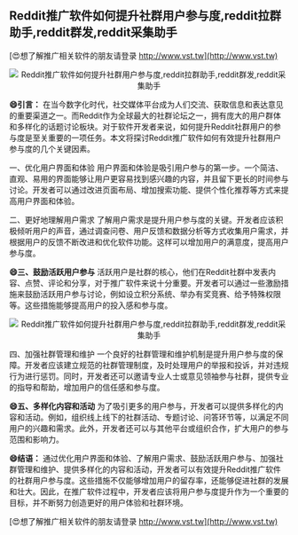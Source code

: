 ## **Reddit推广软件如何提升社群用户参与度,reddit拉群助手,reddit群发,reddit采集助手**

[😍想了解推广相关软件的朋友请登录 http://www.vst.tw](http://www.vst.tw)

 <center><img src="https://vst.tw/MP4/tuiguang/png/7.png" alt="Reddit推广软件如何提升社群用户参与度,reddit拉群助手,reddit群发,reddit采集助手"></center>

**😄引言：**
在当今数字化时代，社交媒体平台成为人们交流、获取信息和表达意见的重要渠道之一。而Reddit作为全球最大的社群论坛之一，拥有庞大的用户群体和多样化的话题讨论板块。对于软件开发者来说，如何提升Reddit社群用户的参与度是至关重要的一项任务。本文将探讨Reddit推广软件如何有效提升社群用户参与度的几个关键因素。

一、优化用户界面和体验
用户界面和体验是吸引用户参与的第一步。一个简洁、直观、易用的界面能够让用户更容易找到感兴趣的内容，并且留下更长的时间参与讨论。开发者可以通过改进页面布局、增加搜索功能、提供个性化推荐等方式来提高用户界面和体验。

二、更好地理解用户需求
了解用户需求是提升用户参与度的关键。开发者应该积极倾听用户的声音，通过调查问卷、用户反馈和数据分析等方式收集用户需求，并根据用户的反馈不断改进和优化软件功能。这样可以增加用户的满意度，提高用户参与度。

**😄三、鼓励活跃用户参与**
活跃用户是社群的核心，他们在Reddit社群中发表内容、点赞、评论和分享，对于推广软件来说十分重要。开发者可以通过一些激励措施来鼓励活跃用户参与讨论，例如设立积分系统、举办有奖竞赛、给予特殊权限等。这些措施能够提高用户的投入感和参与度。

 <center><img src="https://vst.tw/MP4/tuiguang/png/7.png" alt="Reddit推广软件如何提升社群用户参与度,reddit拉群助手,reddit群发,reddit采集助手"></center>

四、加强社群管理和维护
一个良好的社群管理和维护机制是提升用户参与度的保障。开发者应该建立规范的社群管理制度，及时处理用户的举报和投诉，并对违规行为进行惩罚。同时，开发者还可以邀请专业人士或意见领袖参与社群，提供专业的指导和帮助，增加用户的信任感和参与度。

**😄五、多样化内容和活动**
为了吸引更多的用户参与，开发者可以提供多样化的内容和活动。例如，组织线上线下的社群活动、专题讨论、问答环节等，以满足不同用户的兴趣和需求。此外，开发者还可以与其他平台或组织合作，扩大用户的参与范围和影响力。

**😄结语：**
通过优化用户界面和体验、了解用户需求、鼓励活跃用户参与、加强社群管理和维护、提供多样化的内容和活动，开发者可以有效提升Reddit推广软件的社群用户参与度。这些措施不仅能够增加用户的留存率，还能够促进社群的发展和壮大。因此，在推广软件过程中，开发者应该将用户参与度提升作为一个重要的目标，并不断努力创造更好的用户体验和社群环境。

[😍想了解推广相关软件的朋友请登录 http://www.vst.tw](http://www.vst.tw)



